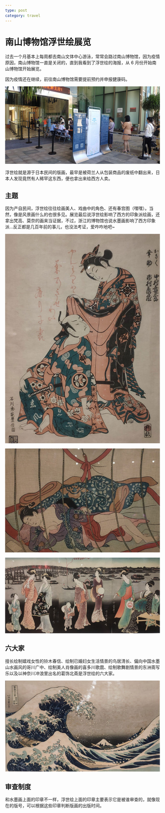 ```yaml
---
type: post
category: travel
---
```


# 南山博物馆浮世绘展览

过去一个月基本上每周都去南山文体中心游泳，常常会路过南山博物馆，因为疫情原因，南山博物馆一直是关闭的，直到我看到了浮世绘的海报，从 6 月份开始南山博物馆开始展览。

因为疫情还在继续，前往南山博物馆需要提前预约并申报健康码。

![南山博物馆入口](./2020-06-27/05.jpg)

浮世绘就是源于日本民间的版画，最早是被荷兰人从包装商品的废纸中翻出来，日本人发现竟然有人稀罕这东西，便也拿出来给西方人卖。

## 主题

因为产自民间，浮世绘往往绘画美人、戏曲中的角色、还有春宫图（嘿嘿）。当然，像是风景画什么的也很多见。展览最后说浮世绘影响了西方的印象派绘画，还拿出梵高、莫奈的画来当证据，不过，浙江的博物馆也说水墨画影响了西方印象派...反正都是几百年前的事儿，也没法考证，爱咋咋地吧~

![这春宫图实在是太清水了](./2020-06-27/01.jpg)

![这个也一般](./2020-06-27/03.jpg)

![本山老师的猪腰子脸在过去可是美人的标准](./2020-06-27/02.jpg)

## 六大家

擅长绘制嬉戏女性的铃木春信、绘制已婚妇女生活情景的鸟居清长、偏向中国水墨山水画风的哥川广中、绘制美人肖像画的喜多川歌麿、绘制歌舞剧情景的东洲斋写乐以及以神奈川冲浪里出名的葛饰北斋是浮世绘的六大家。

![神奈川冲浪里](./2020-06-27/04.jpg)

## 审查制度

和水墨画上面的印章不一样，浮世绘上面的印章主要表示它是被谁审查的，就像现在的版号，可以根据这些印章判断版画的出版时间。

